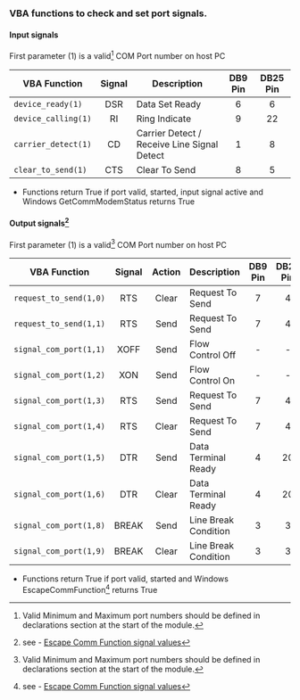 ### VBA functions to check and set port signals.

#### Input signals


First parameter (1) is a valid[^1] COM Port number on host PC

| VBA Function                  | Signal | Description                                  | DB9 Pin | DB25 Pin | 
| ------------------------------|:------:| ---------------------------------------------|:-------:|:--------:|
| `device_ready(1)`             | DSR    | Data Set Ready                               |    6    |    6     |
| `device_calling(1)`           | RI     | Ring Indicate                                |    9    |    22    |
| `carrier_detect(1)`           | CD     | Carrier Detect / Receive Line Signal Detect  |    1    |    8     |
| `clear_to_send(1)`            | CTS    | Clear To Send                                |    8    |    5     | 
 
 * Functions return True if port valid, started, input signal active and Windows GetCommModemStatus returns True

#### Output signals[^2]

First parameter (1) is a valid[^1] COM Port number on host PC

| VBA Function                  | Signal | Action | Description                          | DB9 Pin | DB25 Pin | 
| ------------------------------|:------:| :-----:|--------------------------------------|:-------:|:--------:|
| `request_to_send(1,0)`        | RTS    |  Clear | Request To Send                      |    7    |    4     |
| `request_to_send(1,1)`        | RTS    |  Send  | Request To Send                      |    7    |    4     |
| `signal_com_port(1,1)`        | XOFF   |  Send  | Flow Control Off                     |    -    |    -     |
| `signal_com_port(1,2)`        | XON    |  Send  | Flow Control On                      |    -    |    -     |
| `signal_com_port(1,3)`        | RTS    |  Send  | Request To Send                      |    7    |    4     |
| `signal_com_port(1,4)`        | RTS    |  Clear | Request To Send                      |    7    |    4     |
| `signal_com_port(1,5)`        | DTR    |  Send  | Data Terminal Ready                  |    4    |    20    |
| `signal_com_port(1,6)`        | DTR    |  Clear | Data Terminal Ready                  |    4    |    20    |
| `signal_com_port(1,8)`        | BREAK  |  Send  | Line Break Condition                 |    3    |    3     |
| `signal_com_port(1,9)`        | BREAK  |  Clear | Line Break Condition                 |    3    |    3     |

 * Functions return True if port valid, started and Windows EscapeCommFunction[^2] returns True 

[^1]: Valid Minimum and Maximum port numbers should be defined in declarations section at the start of the module.
[^2]: see - [Escape Comm Function signal values](https://docs.microsoft.com/en-us/windows/win32/api/winbase/nf-winbase-escapecommfunction)
